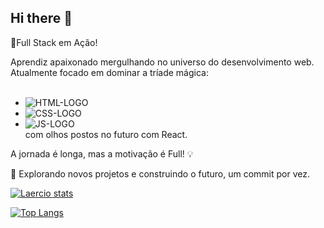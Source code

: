 ## Hi there 👋
🚀Full Stack em Ação!

Aprendiz apaixonado mergulhando no universo do desenvolvimento web. Atualmente focado em dominar a tríade mágica: 
<br>
<br>
  - <img src="https://img.shields.io/badge/HTML5-E34F26?style=for-the-badge&logo=html5&logoColor=white" alt="HTML-LOGO">
  - <img src="https://img.shields.io/badge/CSS3-1572B6?style=for-the-badge&logo=css3&logoColor=white" alt="CSS-LOGO">
  - <img src="https://img.shields.io/badge/JavaScript-F7DF1E?style=for-the-badge&logo=JavaScript&logoColor=white" alt="JS-LOGO"> <br> com olhos postos no futuro com React.

A jornada é longa, mas a motivação é Full! 💡

📍 Explorando novos projetos e construindo o futuro, um commit por vez.

[![Laercio stats](https://github-readme-stats.vercel.app/api?username=Laercio-Rodrigues)](https://github.com/anuraghazra/github-readme-stats)

[![Top Langs](https://github-readme-stats.vercel.app/api/top-langs/?username=Laercio-Rodrigues)](https://github.com/anuraghazra/github-readme-stats)
<!--
**Laercio-Rodrigues/Laercio-Rodrigues** is a ✨ _special_ ✨ repository because its `README.md` (this file) appears on your GitHub profile.

Here are some ideas to get you started:

- 🔭 I’m currently working on ...
- 🌱 I’m currently learning ...
- 👯 I’m looking to collaborate on ...
- 🤔 I’m looking for help with ...
- 💬 Ask me about ...
- 📫 How to reach me: ...
- 😄 Pronouns: ...
- ⚡ Fun fact: ...
-->
